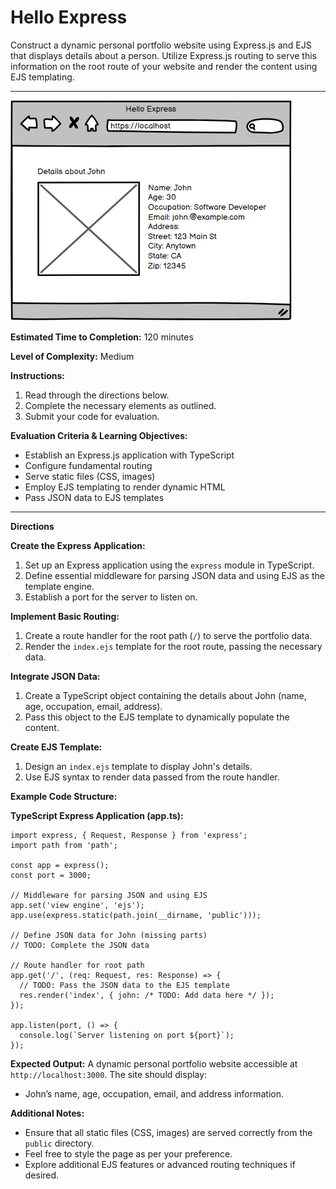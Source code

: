 # Hello Express

Construct a dynamic personal portfolio website using Express.js and EJS that displays details about a person. Utilize Express.js routing to serve this information on the root route of your website and render the content using EJS templating.

---

![Hello Express](/10%20-%20Assets/HelloExpress.png)

**Estimated Time to Completion:** 120 minutes

**Level of Complexity:** Medium

**Instructions:**

1. Read through the directions below.
2. Complete the necessary elements as outlined.
3. Submit your code for evaluation.

**Evaluation Criteria & Learning Objectives:**

- Establish an Express.js application with TypeScript
- Configure fundamental routing
- Serve static files (CSS, images)
- Employ EJS templating to render dynamic HTML
- Pass JSON data to EJS templates

---

**Directions**

**Create the Express Application:**

1. Set up an Express application using the `express` module in TypeScript.
2. Define essential middleware for parsing JSON data and using EJS as the template engine.
3. Establish a port for the server to listen on.

**Implement Basic Routing:**

1. Create a route handler for the root path (`/`) to serve the portfolio data.
2. Render the `index.ejs` template for the root route, passing the necessary data.

**Integrate JSON Data:**

1. Create a TypeScript object containing the details about John (name, age, occupation, email, address).
2. Pass this object to the EJS template to dynamically populate the content.

**Create EJS Template:**

1. Design an `index.ejs` template to display John's details.
2. Use EJS syntax to render data passed from the route handler.

**Example Code Structure:**

**TypeScript Express Application (app.ts):**

```tsx
import express, { Request, Response } from 'express';
import path from 'path';

const app = express();
const port = 3000;

// Middleware for parsing JSON and using EJS
app.set('view engine', 'ejs');
app.use(express.static(path.join(__dirname, 'public')));

// Define JSON data for John (missing parts)
// TODO: Complete the JSON data

// Route handler for root path
app.get('/', (req: Request, res: Response) => {
  // TODO: Pass the JSON data to the EJS template
  res.render('index', { john: /* TODO: Add data here */ });
});

app.listen(port, () => {
  console.log(`Server listening on port ${port}`);
});
```

**Expected Output:**
A dynamic personal portfolio website accessible at `http://localhost:3000`. The site should display:

- John’s name, age, occupation, email, and address information.

**Additional Notes:**

- Ensure that all static files (CSS, images) are served correctly from the `public` directory.
- Feel free to style the page as per your preference.
- Explore additional EJS features or advanced routing techniques if desired.